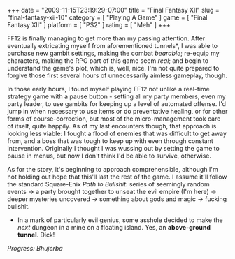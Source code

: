 +++
date = "2009-11-15T23:19:29-07:00"
title = "Final Fantasy XII"
slug = "final-fantasy-xii-10"
category = [ "Playing A Game" ]
game = [ "Final Fantasy XII" ]
platform = [ "PS2" ]
rating = [ "Meh" ]
+++

FF12 is finally managing to get more than my passing attention.  After eventually extricating myself from aforementioned tunnels*, I was able to purchase new gambit settings, making the combat <i>bearable</i>; re-equip my characters, making the RPG part of this game seem <i>real</i>; and begin to understand the game's plot, which is, well, nice.  I'm not quite prepared to forgive those first several hours of unnecessarily aimless gameplay, though.

In those early hours, I found myself playing FF12 not unlike a real-time strategy game with a pause button - setting all my party members, even my party leader, to use gambits for keeping up a level of automated offense.  I'd jump in when necessary to use items or do preventative healing, or for other forms of course-correction, but most of the micro-management took care of itself, quite happily.  As of my last encounters though, that approach is looking less viable: I fought a flood of enemies that was difficult to get away from, and a boss that was tough to keep up with even through constant intervention.  Originally I thought I was wussing out by setting the game to pause in menus, but now I don't think I'd be able to survive, otherwise.

As for the story, it's beginning to approach comprehensible, although I'm not holding out hope that this'll last the rest of the game.  I assume it'll follow the standard Square-Enix <i>Path to Bullshit</i>: series of seemingly random events -> a party brought together to unseat the evil empire (I'm here) -> deeper mysteries uncovered -> something about gods and magic -> fucking bullshit.

* In a mark of particularly evil genius, some asshole decided to make the <i>next</i> dungeon in a mine on a floating island.  Yes, an <b>above-ground tunnel</b>.  Dick!

<i>Progress: Bhujerba</i>